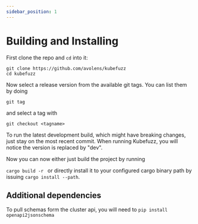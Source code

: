 ```yaml
---
sidebar_position: 1 
---
```


# Building and Installing 

First clone the repo and `cd` into it:

```
git clone https://github.com/avolens/kubefuzz
cd kubefuzz
```

Now select a release version from the available git tags. You can list them by doing

```
git tag
```

and select a tag with

```
git checkout <tagname>
```

To run the latest development build, which might have breaking changes, just stay on the most recent commit. When running Kubefuzz, you will notice the version is replaced by "dev".

Now you can now either just build the project by running

`cargo build -r ` or directly install it to your configured cargo binary path by issuing
`cargo install --path`.

## Additional dependencies

To pull schemas form the cluster api, you will need to `pip install openapi2jsonschema`
